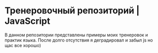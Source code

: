 # Тренеровочный репозиторий | JavaScript
В данном репозитории представлены примеры моих тренеровок и практик языка. После долго отсутствия я деградировал и забыл js но щас все хорошо)
